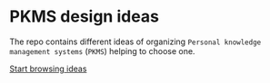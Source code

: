 # PKMS design ideas

The repo contains different ideas of organizing `Personal knowledge management systems` (`PKMS`) helping to choose one.

[Start browsing ideas](<./Ideas/README.md>)
